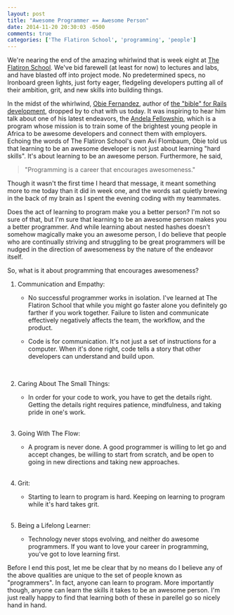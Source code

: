```yaml
---
layout: post
title: "Awesome Programmer == Awesome Person"
date: 2014-11-20 20:30:03 -0500
comments: true
categories: ['The Flatiron School', 'programming', 'people']
---
```


We're nearing the end of the amazing whirlwind that is week eight at [The Flatiron School](http://www.flatironschool.com). We've bid farewell (at least for now) to lectures and labs, and have blasted off into project mode. No predetermined specs, no Ironboard green lights, just forty eager, fledgeling developers putting all of their ambition, grit, and new skills into building things. 

In the midst of the whirlwind, [Obie Fernandez](http://obiefernandez.com/), author of [the "bible" for Rails development](http://www.amazon.com/Rails-Way-Addison-Wesley-Professional-Ruby/dp/0321944275), dropped by to chat with us today. It was inspiring to hear him talk about one of his latest endeavors, the [Andela Fellowship](http://www.andela.co/fellowship), which is a program whose mission is to train some of the brightest young people in Africa to be awesome developers and connect them with employers. Echoing the words of The Flatiron School's own Avi Flombaum, Obie told us that learning to be an awesome developer is not just about learning "hard skills". It's about learning to be an awesome person. Furthermore, he said,

>"Programming is a career that encourages awesomeness."

Though it wasn't the first time I heard that message, it meant something more to me today than it did in week one, and the words sat quietly brewing in the back of my brain as I spent the evening coding with my teammates.

Does the act of learning to program make you a better person? I'm not so sure of that, but I'm sure that learning to be an awesome person makes you a better programmer. And while learning about nested hashes doesn't somehow magically make you an awesome person, I do believe that people who are continually striving and struggling to be great programmers will be nudged in the direction of awesomeness by the nature of the endeavor itself. 

So, what is it about programming that encourages awesomeness?

1. Communication and Empathy: 
	- No successful programmer works in isolation. I've learned at The Flatiron School that while you might go faster alone you definitely go farther if you work together. Failure to listen and communicate effectively negatively affects the team, the workflow, and the product.

	- Code is for communication. It's not just a set of instructions for a computer. When it's done right, code tells a story that other developers can understand and build upon.
	<br />

2. Caring About The Small Things:
	- In order for your code to work, you have to get the details right. Getting the details right requires patience, mindfulness, and taking pride in one's work.  
	<br />
  
3. Going With The Flow:
	- A program is never done. A good programmer is willing to let go and accept changes, be willing to start from scratch, and be open to going in new directions and taking new approaches.  
	<br/>  
  
4. Grit:
	- Starting to learn to program is hard. Keeping on learning to program while it's hard takes grit.  
	<br />

5. Being a Lifelong Learner:
	- Technology never stops evolving, and neither do awesome programmers. If you want to love your career in programming, you've got to love learning first.

Before I end this post, let me be clear that by no means do I believe any of the above qualities are unique to the set of people known as "programmers". In fact, anyone can learn to program. More importantly though, anyone can learn the skills it takes to be an awesome person. I'm just really happy to find that learning both of these in parellel go so nicely hand in hand.
